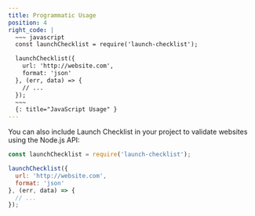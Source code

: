 ```yaml
---
title: Programmatic Usage
position: 4
right_code: |
  ~~~ javascript
  const launchChecklist = require('launch-checklist');

  launchChecklist({
    url: 'http://website.com',
    format: 'json'
  }, (err, data) => {
    // ...
  });
  ~~~
  {: title="JavaScript Usage" }
---
```


You can also include Launch Checklist in your project to validate websites using the Node.js API:

```js
const launchChecklist = require('launch-checklist');

launchChecklist({
  url: 'http://website.com',
  format: 'json'
}, (err, data) => {
  // ...
});
```
